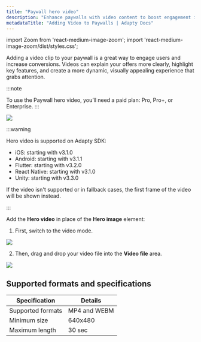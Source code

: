 ```yaml
---
title: "Paywall hero video"
description: "Enhance paywalls with video content to boost engagement in Adapty."
metadataTitle: "Adding Video to Paywalls | Adapty Docs"
---
```




<!--- paywall-video.md --->

import Zoom from 'react-medium-image-zoom';
import 'react-medium-image-zoom/dist/styles.css';

Adding a video clip to your paywall is a great way to engage users and increase conversions. Videos can explain your offers more clearly, highlight key features, and create a more dynamic, visually appealing experience that grabs attention.

:::note

To use the Paywall hero video, you’ll need a paid plan: Pro, Pro+, or Enterprise.
:::

<Zoom>
  <img src={require('./img/paywall-video-hands.gif').default}
  style={{
    width: '200px', /* image width */
    display: 'block', /* for alignment */
    margin: '0 auto' /* center alignment */
  }}
/>
</Zoom>

:::warning

Hero video is supported on Adapty SDK:

- iOS: starting with v3.1.0
- Android: starting with v3.1.1
- Flutter: starting with v3.2.0
- React Native: starting with v3.1.0
- Unity: starting with v3.3.0

If the video isn't supported or in fallback cases, the first frame of the video will be shown instead.

:::

Add the **Hero video** in place of the **Hero image** element:

1. First, switch to the video mode.

<Zoom>
  <img src={require('./img/add-paywall-video.webp').default}
  style={{
    width: '700px', /* image width */
    display: 'block', /* for alignment */
    margin: '0 auto' /* center alignment */
  }}
/>
</Zoom>

2. Then, drag and drop your video file into the **Video file** area.

<Zoom>
<img src={require('./img/drag-and-drop-video.webp').default}
  style={{
    width: '700px', /* image width */
    display: 'block', /* for alignment */
    margin: '0 auto' /* center alignment */
  }}
/>
</Zoom>

## Supported formats and specifications

| Specification     | Details      |
| ----------------- | ------------ |
| Supported formats | MP4 and WEBM |
| Minimum size      | 640х480      |
| Maximum length    | 30 sec       |

<!--- <Zoom>
  <img src={require('./img/paywall-video-config.png').default}
  style={{
    width: '700px', /* image width */
    display: 'block', /* for alignment */
    margin: '0 auto' /* center alignment */
  }}
/>
</Zoom>
 -->

